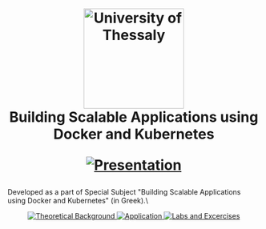 <h1 align="center">
  <a href="https://uth.gr" title="University of Thessaly">
    <img alt="University of Thessaly" src="https://www.uth.gr/sites/default/files/contents/logos/UTH-logo-english.png" width="200px" height="200px" />
  </a>
  <br />
  Building Scalable Applications using Docker and Kubernetes
  <p align="center">
    <a href="https://github.com/AxilleasGalanis/Building-Scalable-Applications-using-Docker-and-Kubernetes/blob/main/Docker_Kubernetes_Presentation.pptx">
      <img alt="Presentation" src="https://img.shields.io/badge/Presentation-PDF-lightgrey.svg" />
    </a>
</p>
</h1>
Developed as a part of Special Subject "Building Scalable Applications using Docker and Kubernetes" (in Greek).\
<p align="center">
   <a href="https://github.com/AxilleasGalanis/Building-Scalable-Applications-using-Docker-and-Kubernetes/blob/main/K8s_Docker.pdf">
    <img alt="Theoretical Background" src="https://img.shields.io/badge/Theoretical-Background-red.svg" />
  </a>
  <a href="https://github.com/AxilleasGalanis/Building-Scalable-Applications-using-Docker-and-Kubernetes/tree/main/SFM">
    <img alt="Application" src="https://img.shields.io/badge/Application-Realease-blue.svg" />
  </a>
  <a href="https://github.com/AxilleasGalanis/Building-Scalable-Applications-using-Docker-and-Kubernetes/blob/main/Labs.pdf">
    <img alt="Labs and Excercises" src="https://img.shields.io/badge/Labs_and-Excercises-orange.svg" />
  </a>
</p>
